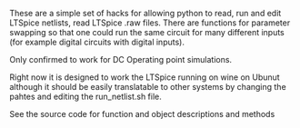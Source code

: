 These are a simple set of hacks for allowing python to read, run and edit 
LTSpice netlists, read LTSpice .raw files. There are functions for parameter
swapping so that one could run the same circuit for many different inputs 
(for example digital circuits with digital inputs). 

Only confirmed to work for DC Operating point simulations.

Right now it is designed to work the LTSpice running on wine on Ubunut although
it should be easily translatable to other systems by changing the pahtes and 
editing the run_netlist.sh file.

See the source code for function and object descriptions and methods
